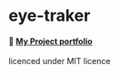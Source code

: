 # eye-traker
#### 📜 [My Project portfolio](https://github.com/Mr-Waffles/My-Portfolio)
licenced under MIT licence
